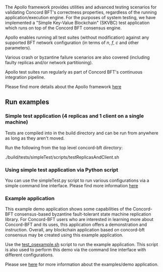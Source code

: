 The Apollo framework provides utilities and advanced testing scenarios for validating
Concord BFT's correctness properties, regardless of the running application/execution engine.
For the purposes of system testing, we have implemented a "Simple Key-Value Blockchain" (SKVBC)
test application which runs on top of the Concord BFT consensus engine.
<br>

Apollo enables running all test suites (without modification) against any supported BFT network
configuration (in terms of <i>n</i>, <i>f</i>, <i>c</i> and other parameters).
<br>

Various crash or byzantine failure scenarios are also covered
(including faulty replicas and/or network partitioning).
<br>

Apollo test suites run regularly as part of Concord BFT's continuous integration pipeline.

Please find more details about the Apollo framework [here](https://github.com/vmware/concord-bft/blob/master/tests/apollo/README.md)

## Run examples


### Simple test application (4 replicas and 1 client on a single machine)

Tests are compiled into in the build directory and can be run from anywhere as
long as they aren't moved.

Run the following from the top level concord-bft directory:

   ./build/tests/simpleTest/scripts/testReplicasAndClient.sh

### Using simple test application via Python script

You can use the simpleTest.py script to run various configurations via a simple
command line interface.
Please find more information [here](https://github.com/vmware/concord-bft/blob/master/tests/simpleTest/README.md)

### Example application
This example demo application shows some capabilities of the Concord-BFT consensus-based byzantine fault-tolerant state machine replication library.
For Concord-BFT users who are interested in learning more about Concord-BFT and its uses, this application offers a demonstration and instruction.
Overall, any blockchain application based on concord-bft consensus may be created using this example application.
<br>

Use the [test_osexample.sh](https://github.com/vmware/concord-bft/blob/readme/examples/scripts/test_osexample.sh) script to run the example application. This script is also used to perform this demo via the command line interface with different configurations.
<br>

Please see [here](https://github.com/vmware/concord-bft/blob/master/examples/README.md) for more information about the examples/demo application.